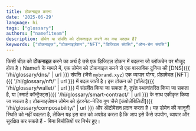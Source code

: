 ```yaml
---
title: टोकनाइज़ करना
date: '2025-06-29'
language: hi
tags: ["glossary"]
authors: ["namefiteam"]
description: डोमेन या संपत्ति को टोकनाइज़ करने का क्या मतलब है?
keywords: ["टोकनाइज़","टोकनाइज़ेशन","NFT","डिजिटल संपत्ति","ऑन-चेन संपत्ति"]
---
```


किसी चीज़ को **टोकनाइज़** करने का अर्थ है उसे एक डिजिटल टोकन में बदलना जो ब्लॉकचेन पर मौजूद होता है। Namefi के मामले में, एक डोमेन को टोकनाइज़ करने से एक वास्तविक दुनिया की [DNS]({{ '/hi/glossary/dns/' | url }}) संपत्ति (जैसे `mybrand.xyz`) एक व्यापार योग्य, प्रोग्रामेबल [NFT]({{ '/hi/glossary/nft/' | url }}) में बदल जाती है। इस टोकन को [वॉलेट]({{ '/hi/glossary/wallet/' | url }}) में संग्रहीत किया जा सकता है, तुरंत स्थानांतरित किया जा सकता है, या [स्मार्ट कॉन्ट्रैक्ट्स]({{ '/hi/glossary/smart-contract/' | url }}) के साथ एकीकृत किया जा सकता है। टोकनाइज़ेशन डोमेन को इंटरनेट-नेटिव गुण जैसे [कंपोज़ेबिलिटी]({{ '/hi/glossary/composability/' | url }}) और ऑटोमेशन प्रदान करता है। यह डोमेन की कानूनी स्थिति को नहीं बदलता है, लेकिन यह इस बात को अपग्रेड करता है कि आप इसे कैसे उपयोग, व्यापार और सुरक्षित कर सकते हैं - बिना बिचौलियों पर निर्भर हुए।